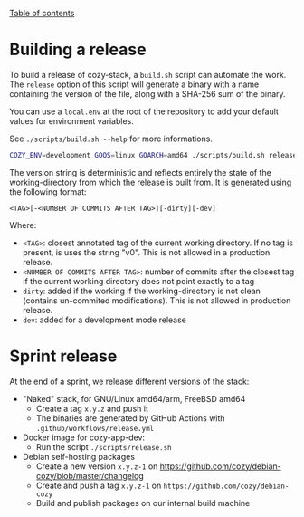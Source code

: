 [Table of contents](README.md#table-of-contents)

# Building a release

To build a release of cozy-stack, a `build.sh` script can automate the work. The
`release` option of this script will generate a binary with a name containing
the version of the file, along with a SHA-256 sum of the binary.

You can use a `local.env` at the root of the repository to add your default
values for environment variables.

See `./scripts/build.sh --help` for more informations.

```sh
COZY_ENV=development GOOS=linux GOARCH=amd64 ./scripts/build.sh release
```

The version string is deterministic and reflects entirely the state of the
working-directory from which the release is built from. It is generated using
the following format:

```
<TAG>[-<NUMBER OF COMMITS AFTER TAG>][-dirty][-dev]
```

Where:

- `<TAG>`: closest annotated tag of the current working directory. If no tag
  is present, is uses the string "v0". This is not allowed in a production
  release.
- `<NUMBER OF COMMITS AFTER TAG>`: number of commits after the closest tag if
  the current working directory does not point exactly to a tag
- `dirty`: added if the working if the working-directory is not clean
  (contains un-commited modifications). This is not allowed in production
  release.
- `dev`: added for a development mode release

# Sprint release

At the end of a sprint, we release different versions of the stack:

- "Naked" stack, for GNU/Linux amd64/arm, FreeBSD amd64
    - Create a tag `x.y.z` and push it
    - The binaries are generated by GitHub Actions with
      `.github/workflows/release.yml`
- Docker image for cozy-app-dev:
    - Run the script `./scripts/release.sh`
- Debian self-hosting packages
    - Create a new version `x.y.z-1` on
      https://github.com/cozy/debian-cozy/blob/master/changelog
    - Create and push a tag `x.y.z-1` on
      `https://github.com/cozy/debian-cozy`
    - Build and publish packages on our internal build machine
